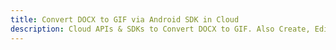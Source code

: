 ---title: Convert DOCX to GIF via Android SDK in Clouddescription: Cloud APIs & SDKs to Convert DOCX to GIF. Also Create, Edit & Render Microsoft Word & OpenOffice documents in the Cloud.---